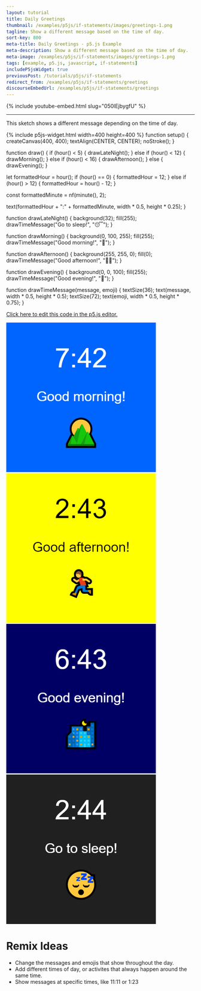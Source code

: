 ```yaml
---
layout: tutorial
title: Daily Greetings
thumbnail: /examples/p5js/if-statements/images/greetings-1.png
tagline: Show a different message based on the time of day.
sort-key: 800
meta-title: Daily Greetings - p5.js Example
meta-description: Show a different message based on the time of day.
meta-image: /examples/p5js/if-statements/images/greetings-1.png
tags: [example, p5.js, javascript, if-statements]
includeP5jsWidget: true
previousPost: /tutorials/p5js/if-statements
redirect_from: /examples/p5js/if-statements/greetings
discourseEmbedUrl: /examples/p5js/if-statements/greetings
---
```


{% include youtube-embed.html slug="050lEjbygfU" %}

---

This sketch shows a different message depending on the time of day.

{% include p5js-widget.html width=400 height=400 %}
function setup() {
  createCanvas(400, 400);
  textAlign(CENTER, CENTER);
  noStroke();
}

function draw() {
  if (hour() < 5) {
    drawLateNight();
  } else if (hour() < 12) {
    drawMorning();
  } else if (hour() < 16) {
    drawAfternoon();
  } else {
    drawEvening();
  }

  let formattedHour = hour();
  if (hour() == 0) {
    formattedHour = 12;
  } else if (hour() > 12) {
    formattedHour = hour() - 12;
  }

  const formattedMinute = nf(minute(), 2);

  text(formattedHour + ":" + formattedMinute,
       width * 0.5, height * 0.25);
}

function drawLateNight() {
  background(32);
  fill(255);
  drawTimeMessage("Go to sleep!", "😴");
}

function drawMorning() {
  background(0, 100, 255);
  fill(255);
  drawTimeMessage("Good morning!", "🌄");
}

function drawAfternoon() {
  background(255, 255, 0);
  fill(0);
  drawTimeMessage("Good afternoon!", "🏃‍♂️");
}

function drawEvening() {
  background(0, 0, 100);
  fill(255);
  drawTimeMessage("Good evening!", "🌃");
}

function drawTimeMessage(message, emoji) {
  textSize(36);
  text(message, width * 0.5, height * 0.5);
  textSize(72);
  text(emoji, width * 0.5, height * 0.75);
}
</script>

[Click here to edit this code in the p5.js editor.](https://editor.p5js.org/KevinWorkman/sketches/P7xk0ucIp)

![good morning](/examples/p5js/if-statements/images/greetings-2.png)
![good afternoon](/examples/p5js/if-statements/images/greetings-3.png)
![good evening](/examples/p5js/if-statements/images/greetings-4.png)
![go to bed](/examples/p5js/if-statements/images/greetings-5.png)

# Remix Ideas

- Change the messages and emojis that show throughout the day.
- Add different times of day, or activites that always happen around the same time.
- Show messages at specific times, like 11:11 or 1:23
